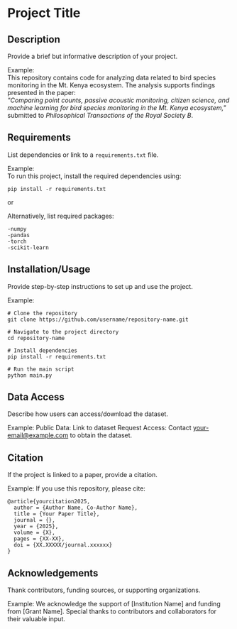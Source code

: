 # Project Title  

## Description  
Provide a brief but informative description of your project.  

Example:  
This repository contains code for analyzing data related to bird species monitoring in the Mt. Kenya ecosystem. The analysis supports findings presented in the paper:  
*"Comparing point counts, passive acoustic monitoring, citizen science, and machine learning for bird species monitoring in the Mt. Kenya ecosystem,"* submitted to *Philosophical Transactions of the Royal Society B*.  

## Requirements  
List dependencies or link to a `requirements.txt` file.  

Example:  
To run this project, install the required dependencies using:  
```
pip install -r requirements.txt
```

or 

Alternatively, list required packages:

    -numpy
    -pandas
    -torch
    -scikit-learn
    
## Installation/Usage
Provide step-by-step instructions to set up and use the project.

Example:
```
# Clone the repository
git clone https://github.com/username/repository-name.git  

# Navigate to the project directory
cd repository-name  

# Install dependencies
pip install -r requirements.txt  

# Run the main script
python main.py  
```

## Data Access

Describe how users can access/download the dataset.

Example:
    Public Data: Link to dataset
    Request Access: Contact your-email@example.com to obtain the dataset.
    
## Citation
If the project is linked to a paper, provide a citation.

Example:
If you use this repository, please cite:
```
@article{yourcitation2025,
  author = {Author Name, Co-Author Name},
  title = {Your Paper Title},
  journal = {},
  year = {2025},
  volume = {X},
  pages = {XX-XX},
  doi = {XX.XXXXX/journal.xxxxxx}
}

```
## Acknowledgements

Thank contributors, funding sources, or supporting organizations.

Example:
We acknowledge the support of [Institution Name] and funding from [Grant Name]. Special thanks to contributors and collaborators for their valuable input.
